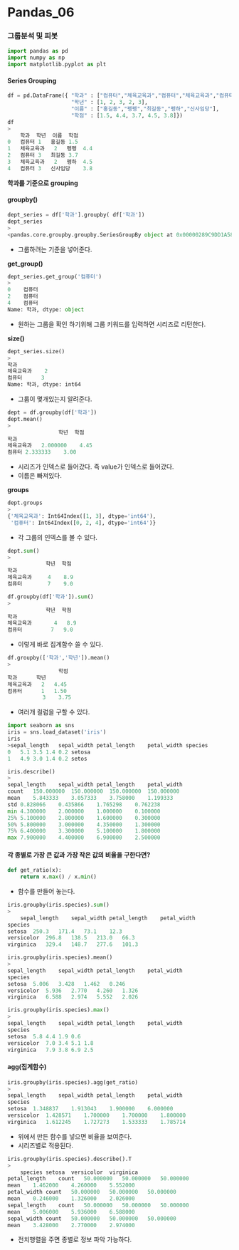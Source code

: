 # Pandas_06

### 그룹분석 및 피봇

```python
import pandas as pd
import numpy as np
import matplotlib.pyplot as plt
```

#### Series Grouping

```python
df = pd.DataFrame({ "학과" : ["컴퓨터","체육교육과","컴퓨터","체육교육과","컴퓨터"],
                    "학년" : [1, 2, 3, 2, 3],
                    "이름" : ["홍길동","펭펭","최길동","펭하","신사임당"],
                    "학점" : [1.5, 4.4, 3.7, 4.5, 3.8]})
df
>
	학과	학년	이름	학점
0	컴퓨터	1	홍길동	1.5
1	체육교육과	2	펭펭	4.4
2	컴퓨터	3	최길동	3.7
3	체육교육과	2	펭하	4.5
4	컴퓨터	3	신사임당	3.8
```

**학과를 기준으로 grouping**

#### groupby()

```python
dept_series = df['학과'].groupby( df['학과'])
dept_series
>
<pandas.core.groupby.groupby.SeriesGroupBy object at 0x00000289C9DD1A58>
```

- 그룹하려는 기준을 넣어준다.

**get_group()**

```python
dept_series.get_group('컴퓨터')
>
0    컴퓨터
2    컴퓨터
4    컴퓨터
Name: 학과, dtype: object
```

- 원하는 그룹을 확인 하기위해 그룹 키워드를 입력하면 시리즈로 리턴한다.

**size()**

```python
dept_series.size()
>
학과
체육교육과    2
컴퓨터      3
Name: 학과, dtype: int64
```

- 그룹이 몇개있는지 알려준다.

```python
dept = df.groupby(df['학과'])
dept.mean()
>
				학년	학점
학과		
체육교육과	2.000000	4.45
컴퓨터	2.333333	3.00
```

- 시리즈가 인덱스로 들어갔다. 즉 value가 인덱스로 들어갔다.
- 이름은 빠져있다. 

**groups**

```python
dept.groups
>
{'체육교육과': Int64Index([1, 3], dtype='int64'),
 '컴퓨터': Int64Index([0, 2, 4], dtype='int64')}
```

- 각 그룹의 인덱스를 볼 수 있다.

```python
dept.sum()
>
			학년	학점
학과		
체육교육과	  4	   8.9
컴퓨터		   7	9.0
```

```python
df.groupby(df['학과']).sum()
>
			학년	학점
학과		
체육교육과		4	8.9
컴퓨터			7	9.0
```

- 이렇게 바로 집계함수 쓸 수 있다.

```python
df.groupby(['학과','학년']).mean()
>
				학점
학과		학년	
체육교육과	2	4.45
컴퓨터	 	 1	 1.50
		   3	3.75
```

- 여러개 컬럼을 구할 수 있다.

```python
import seaborn as sns
iris = sns.load_dataset('iris')
iris
>sepal_length	sepal_width	petal_length	petal_width	species
0	5.1	3.5	1.4	0.2	setosa
1	4.9	3.0	1.4	0.2	setos
```

```python
iris.describe()
>
sepal_length	sepal_width	petal_length	petal_width
count	150.000000	150.000000	150.000000	150.000000
mean	5.843333	3.057333	3.758000	1.199333
std	0.828066	0.435866	1.765298	0.762238
min	4.300000	2.000000	1.000000	0.100000
25%	5.100000	2.800000	1.600000	0.300000
50%	5.800000	3.000000	4.350000	1.300000
75%	6.400000	3.300000	5.100000	1.800000
max	7.900000	4.400000	6.900000	2.500000
```

#### 각 종별로 가장 큰 값과 가장 작은 값의 비율을 구한다면?

```python
def get_ratio(x):
    return x.max() / x.min()
```

- 함수를 만들어 놓는다.

```python
iris.groupby(iris.species).sum()
>
	sepal_length	sepal_width	petal_length	petal_width
species				
setosa	250.3	171.4	73.1	12.3
versicolor	296.8	138.5	213.0	66.3
virginica	329.4	148.7	277.6	101.3
```

```python
iris.groupby(iris.species).mean()
>
sepal_length	sepal_width	petal_length	petal_width
species				
setosa	5.006	3.428	1.462	0.246
versicolor	5.936	2.770	4.260	1.326
virginica	6.588	2.974	5.552	2.026
```

```python
iris.groupby(iris.species).max()
>
sepal_length	sepal_width	petal_length	petal_width
species				
setosa	5.8	4.4	1.9	0.6
versicolor	7.0	3.4	5.1	1.8
virginica	7.9	3.8	6.9	2.5
```

#### agg(집계함수)

```python
iris.groupby(iris.species).agg(get_ratio)
>
sepal_length	sepal_width	petal_length	petal_width
species				
setosa	1.348837	1.913043	1.900000	6.000000
versicolor	1.428571	1.700000	1.700000	1.800000
virginica	1.612245	1.727273	1.533333	1.785714
```

- 위에서 만든 함수를 넣으면 비율을 보여준다.
- 시리즈별로 적용된다.

```python
iris.groupby(iris.species).describe().T
>
	species	setosa	versicolor	virginica
petal_length	count	50.000000	50.000000	50.000000
mean	1.462000	4.260000	5.552000
petal_width	count	50.000000	50.000000	50.000000
mean	0.246000	1.326000	2.026000
sepal_length	count	50.000000	50.000000	50.000000
mean	5.006000	5.936000	6.588000
sepal_width	count	50.000000	50.000000	50.000000
mean	3.428000	2.770000	2.974000
```

- 전치행렬을 주면 종별로 정보 파악 가능하다.
